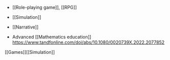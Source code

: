  - [[Role-playing game]],
    [[RPG]]
  - [[Simulation]]
  - [[Narrative]]

  - Advanced [[Mathematics education]]
    https://www.tandfonline.com/doi/abs/10.1080/0020739X.2022.2077852

[[Games]][[Simulation]]